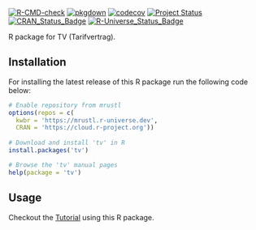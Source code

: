 [![R-CMD-check](https://github.com/mrustl/tvl/workflows/R-CMD-check/badge.svg)](https://github.com/mrustl/tvl/actions?query=workflow%3AR-CMD-check)
[![pkgdown](https://github.com/mrustl/tvl/workflows/pkgdown/badge.svg)](https://github.com/mrustl/tvl/actions?query=workflow%3Apkgdown)
[![codecov](https://codecov.io/github/mrustl/tvl/branch/main/graphs/badge.svg)](https://codecov.io/github/mrustl/tvl)
[![Project Status](https://img.shields.io/badge/lifecycle-experimental-orange.svg)](https://www.tidyverse.org/lifecycle/#experimental)
[![CRAN_Status_Badge](https://www.r-pkg.org/badges/version/tvl)]()
[![R-Universe_Status_Badge](https://kwb-r.r-universe.dev/badges/tvl)](https://kwb-r.r-universe.dev/)

R package for TV (Tarifvertrag).

## Installation

For installing the latest release of this R package run the following code below:

```r
# Enable repository from mrustl
options(repos = c(
  kwbr = 'https://mrustl.r-universe.dev',
  CRAN = 'https://cloud.r-project.org'))
  
# Download and install 'tv' in R
install.packages('tv')

# Browse the 'tv' manual pages
help(package = 'tv')
```
## Usage 

Checkout the [Tutorial](articles/tutorial.html) using this R package.
